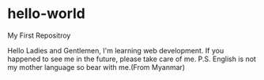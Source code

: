 # hello-world
My First Repositroy

Hello Ladies and Gentlemen, I'm learning web development.
If you happened to see me in the future, please take care of me.
P.S. English is not my mother language so bear with me.(From Myanmar)
